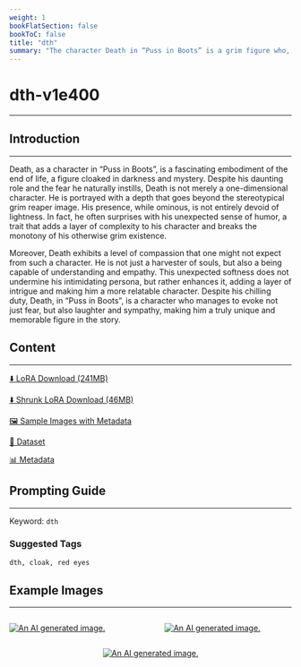 ```yaml
---
weight: 1
bookFlatSection: false
bookToC: false
title: "dth"
summary: "The character Death in “Puss in Boots” is a grim figure who, despite his menacing appearance and ominous role, displays a surprising sense of humor and unexpected compassion."
---
```


<!--markdownlint-disable MD025 MD033 -->

# dth-v1e400

---

## Introduction

---

Death, as a character in “Puss in Boots”, is a fascinating embodiment of the end of life, a figure cloaked in darkness and mystery. Despite his daunting role and the fear he naturally instills, Death is not merely a one-dimensional character. He is portrayed with a depth that goes beyond the stereotypical grim reaper image. His presence, while ominous, is not entirely devoid of lightness. In fact, he often surprises with his unexpected sense of humor, a trait that adds a layer of complexity to his character and breaks the monotony of his otherwise grim existence.

Moreover, Death exhibits a level of compassion that one might not expect from such a character. He is not just a harvester of souls, but also a being capable of understanding and empathy. This unexpected softness does not undermine his intimidating persona, but rather enhances it, adding a layer of intrigue and making him a more relatable character. Despite his chilling duty, Death, in “Puss in Boots”, is a character who manages to evoke not just fear, but also laughter and sympathy, making him a truly unique and memorable figure in the story.

## Content

---

[⬇️ LoRA Download (241MB)](https://huggingface.co/k4d3/yiff_toolkit/resolve/main/compass_loras/dth-v1e400/dth-v1e400.safetensors?download=true)

[⬇️ Shrunk LoRA Download (46MB)](https://huggingface.co/k4d3/yiff_toolkit/resolve/main/compass_loras/dth-v1e400/dth-v1e400_frockpt1_th-3.55.safetensors?download=true)

[🖼️ Sample Images with Metadata](https://huggingface.co/k4d3/yiff_toolkit/tree/main/static/dth-compass)

[📐 Dataset](https://huggingface.co/datasets/k4d3/furry/tree/main/dth)

[📊 Metadata](https://huggingface.co/k4d3/yiff_toolkit/raw/main/compass_loras/dth-v1e400/dth-v1e400.json)

## Prompting Guide

---

Keyword: `dth`

### Suggested Tags

```md
dth, cloak, red eyes
```

## Example Images

---
<!-- ⚠️ TODO: Small versions! -->

<div style="display: flex; justify-content: space-between;">
  
  <div style="display: flex; justify-content: space-between; width: 45%;">

[![An AI generated image.](https://huggingface.co/k4d3/yiff_toolkit/resolve/main/static/dth-compass/00000169-07091531.png?download=true)](https://huggingface.co/k4d3/yiff_toolkit/resolve/main/static/dth-compass/00000169-07091531.png?download=true)

  </div>
  <div style="display: flex; justify-content: space-between; width: 45%;">

[![An AI generated image.](https://huggingface.co/k4d3/yiff_toolkit/resolve/main/static/dth-compass/00000167-07091523.png?download=true)](https://huggingface.co/k4d3/yiff_toolkit/resolve/main/static/dth-compass/00000167-07091523.png?download=true)

  </div>
</div>
<div style="display: flex; justify-content: center;">

[![An AI generated image.](https://huggingface.co/k4d3/yiff_toolkit/resolve/main/static/dth-compass/00000168-07091524.png?download=true)](https://huggingface.co/k4d3/yiff_toolkit/resolve/main/static/dth-compass/00000168-07091524.png?download=true)

</div>
